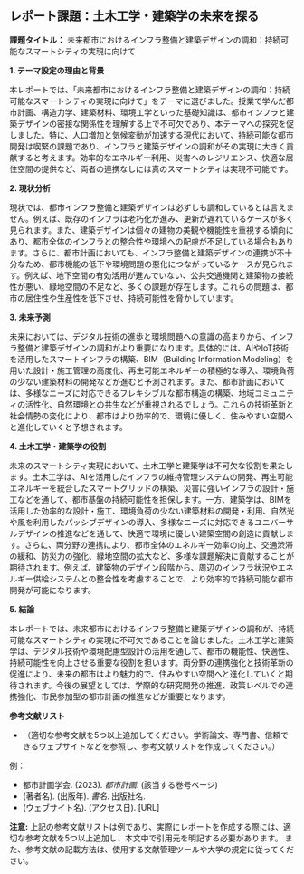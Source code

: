 ## レポート課題：土木工学・建築学の未来を探る

**課題タイトル：** 未来都市におけるインフラ整備と建築デザインの調和：持続可能なスマートシティの実現に向けて

**1. テーマ設定の理由と背景**

本レポートでは、「未来都市におけるインフラ整備と建築デザインの調和：持続可能なスマートシティの実現に向けて」をテーマに選びました。授業で学んだ都市計画、構造力学、建築材料、環境工学といった基礎知識は、都市インフラと建築デザインの密接な関係性を理解する上で不可欠であり、本テーマへの探究を促しました。特に、人口増加と気候変動が加速する現代において、持続可能な都市開発は喫緊の課題であり、インフラと建築デザインの調和がその実現に大きく貢献すると考えます。効率的なエネルギー利用、災害へのレジリエンス、快適な居住空間の提供など、両者の連携なしには真のスマートシティは実現不可能です。


**2. 現状分析**

現状では、都市インフラ整備と建築デザインは必ずしも調和しているとは言えません。例えば、既存のインフラは老朽化が進み、更新が遅れているケースが多く見られます。また、建築デザインは個々の建物の美観や機能性を重視する傾向にあり、都市全体のインフラとの整合性や環境への配慮が不足している場合もあります。さらに、都市計画においても、インフラ整備と建築デザインの連携が不十分なため、都市機能の低下や環境問題の悪化につながっているケースが見られます。例えば、地下空間の有効活用が進んでいない、公共交通機関と建築物の接続性が悪い、緑地空間の不足など、多くの課題が存在します。これらの問題は、都市の居住性や生産性を低下させ、持続可能性を脅かしています。


**3. 未来予測**

未来においては、デジタル技術の進歩と環境問題への意識の高まりから、インフラ整備と建築デザインの調和がより重要になります。具体的には、AIやIoT技術を活用したスマートインフラの構築、BIM（Building Information Modeling）を用いた設計・施工管理の高度化、再生可能エネルギーの積極的な導入、環境負荷の少ない建築材料の開発などが進むと予測されます。また、都市計画においては、多様なニーズに対応できるフレキシブルな都市構造の構築、地域コミュニティの活性化、自然環境との共生などが重視されるでしょう。これらの技術革新と社会情勢の変化により、都市はより効率的で、環境に優しく、住みやすい空間へと進化していくと予想されます。


**4. 土木工学・建築学の役割**

未来のスマートシティ実現において、土木工学と建築学は不可欠な役割を果たします。土木工学は、AIを活用したインフラの維持管理システムの開発、再生可能エネルギーを統合したスマートグリッドの構築、災害に強いインフラの設計・施工などを通して、都市基盤の持続可能性を担保します。一方、建築学は、BIMを活用した効率的な設計・施工、環境負荷の少ない建築材料の開発・利用、自然光や風を利用したパッシブデザインの導入、多様なニーズに対応できるユニバーサルデザインの推進などを通して、快適で環境に優しい建築空間の創造に貢献します。さらに、両分野の連携により、都市全体のエネルギー効率の向上、交通渋滞の緩和、防災力の強化、緑地空間の拡大など、多様な課題解決に貢献することが期待されます。例えば、建築物のデザイン段階から、周辺のインフラ状況やエネルギー供給システムとの整合性を考慮することで、より効率的で持続可能な都市開発が可能になります。


**5. 結論**

本レポートでは、未来都市におけるインフラ整備と建築デザインの調和が、持続可能なスマートシティの実現に不可欠であることを論じました。土木工学と建築学は、デジタル技術や環境配慮型設計の活用を通して、都市の機能性、快適性、持続可能性を向上させる重要な役割を担います。両分野の連携強化と技術革新の促進により、未来の都市はより魅力的で、住みやすい空間へと進化していくと期待されます。今後の展望としては、学際的な研究開発の推進、政策レベルでの連携強化、市民参加型の都市計画の推進などが重要となります。


**参考文献リスト**

* （適切な参考文献を5つ以上追加してください。学術論文、専門書、信頼できるウェブサイトなどを参照し、参考文献リストを作成してください。）


例：
*  都市計画学会. (2023).  *都市計画*.  (該当する巻号ページ)
*  (著者名). (出版年). *書名*. 出版社名.
*  (ウェブサイト名). (アクセス日).  [URL]


**注意:** 上記の参考文献リストは例であり、実際にレポートを作成する際には、適切な参考文献を5つ以上追加し、本文中で引用元を明記する必要があります。  また、参考文献の記載方法は、使用する文献管理ツールや大学の規定に従ってください。
